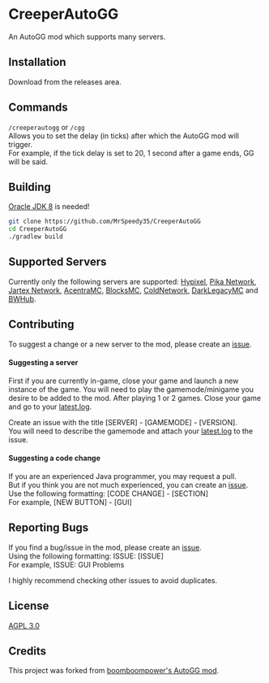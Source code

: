 # CreeperAutoGG
An AutoGG mod which supports many servers.

## Installation

Download from the releases area.

## Commands

`/creeperautogg` or `/cgg`\
Allows you to set the delay (in ticks) after which the AutoGG mod will trigger.\
For example, if the tick delay is set to 20, 1 second after a game ends, GG will be said.

## Building

[Oracle JDK 8](https://www.oracle.com/java/technologies/downloads/#java8-windows) is needed!
```bash
git clone https://github.com/MrSpeedy35/CreeperAutoGG
cd CreeperAutoGG
./gradlew build
```

## Supported Servers
Currently only the following servers are supported: [Hypixel](https://hypixel.net/), [Pika Network](https://www.pika-network.net/), [Jartex Network](https://www.jartexnetwork.com/), [AcentraMC](https://store.acentramc.com/), [BlocksMC](https://blocksmc.com/), [ColdNetwork](https://coldnetwork.net/), [DarkLegacyMC](http://discord.darklegacymc.tk/) and [BWHub](https://discord.bwhub.net).

## Contributing
To suggest a change or a new server to the mod, please create an [issue](https://github.com/MrSpeedy35/CreeperAutoGG/issues).

#### Suggesting a server
First if you are currently in-game, close your game and launch a new instance of the game. You will need to play the gamemode/minigame you desire to be added to the mod. After playing 1 or 2 games. Close your game and go to your [latest.log](https://minecrafthopper.net/help/guides/getting-minecraft-latest-log/).

Create an issue with the title [SERVER] - [GAMEMODE] - [VERSION].\
You will need to describe the gamemode and attach your [latest.log](https://minecrafthopper.net/help/guides/getting-minecraft-latest-log/) to the issue.

#### Suggesting a code change
If you are an experienced Java programmer, you may request a pull.\
But if you think you are not much experienced, you can create an [issue](https://github.com/MrSpeedy35/CreeperAutoGG/issues).\
Use the following formatting: [CODE CHANGE] - [SECTION]\
For example, [NEW BUTTON] - [GUI]

## Reporting Bugs

If you find a bug/issue in the mod, please create an [issue](https://github.com/MrSpeedy35/CreeperAutoGG/issues).\
Using the following formatting: ISSUE: [ISSUE]\
For example, ISSUE: GUI Problems

I highly recommend checking other issues to avoid duplicates.

## License

[AGPL 3.0](https://choosealicense.com/licenses/agpl-3.0/)

## Credits
This project was forked from [boomboompower's AutoGG mod](https://github.com/boomboompower/AutoGG).
